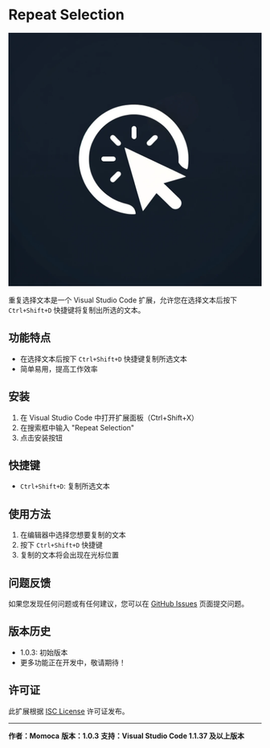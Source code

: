 # Repeat Selection

![Repeat Selection Icon](./logo.png)

重复选择文本是一个 Visual Studio Code 扩展，允许您在选择文本后按下 `Ctrl+Shift+D` 快捷键将复制出所选的文本。

## 功能特点

- 在选择文本后按下 `Ctrl+Shift+D` 快捷键复制所选文本
- 简单易用，提高工作效率

## 安装

1. 在 Visual Studio Code 中打开扩展面板（Ctrl+Shift+X）
2. 在搜索框中输入 "Repeat Selection"
3. 点击安装按钮

## 快捷键

- `Ctrl+Shift+D`: 复制所选文本

## 使用方法

1. 在编辑器中选择您想要复制的文本
2. 按下 `Ctrl+Shift+D` 快捷键
3. 复制的文本将会出现在光标位置

## 问题反馈

如果您发现任何问题或有任何建议，您可以在 [GitHub Issues](https://github.com/momoca/repeat-selection/issues) 页面提交问题。

## 版本历史

- 1.0.3: 初始版本
- 更多功能正在开发中，敬请期待！

## 许可证

此扩展根据 [ISC License](LICENSE.md) 许可证发布。

---

**作者：Momoca**
**版本：1.0.3**
**支持：Visual Studio Code 1.1.37 及以上版本**
